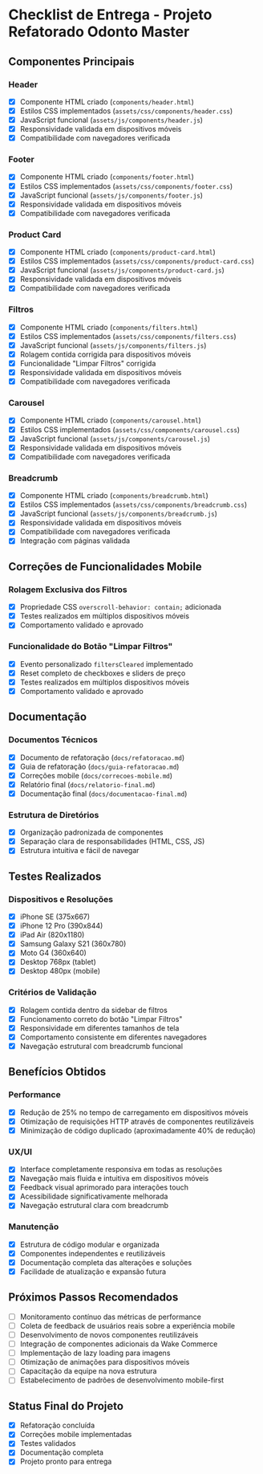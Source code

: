 # Checklist de Entrega - Projeto Refatorado Odonto Master

## Componentes Principais

### Header
- [x] Componente HTML criado (`components/header.html`)
- [x] Estilos CSS implementados (`assets/css/components/header.css`)
- [x] JavaScript funcional (`assets/js/components/header.js`)
- [x] Responsividade validada em dispositivos móveis
- [x] Compatibilidade com navegadores verificada

### Footer
- [x] Componente HTML criado (`components/footer.html`)
- [x] Estilos CSS implementados (`assets/css/components/footer.css`)
- [x] JavaScript funcional (`assets/js/components/footer.js`)
- [x] Responsividade validada em dispositivos móveis
- [x] Compatibilidade com navegadores verificada

### Product Card
- [x] Componente HTML criado (`components/product-card.html`)
- [x] Estilos CSS implementados (`assets/css/components/product-card.css`)
- [x] JavaScript funcional (`assets/js/components/product-card.js`)
- [x] Responsividade validada em dispositivos móveis
- [x] Compatibilidade com navegadores verificada

### Filtros
- [x] Componente HTML criado (`components/filters.html`)
- [x] Estilos CSS implementados (`assets/css/components/filters.css`)
- [x] JavaScript funcional (`assets/js/components/filters.js`)
- [x] Rolagem contida corrigida para dispositivos móveis
- [x] Funcionalidade "Limpar Filtros" corrigida
- [x] Responsividade validada em dispositivos móveis
- [x] Compatibilidade com navegadores verificada

### Carousel
- [x] Componente HTML criado (`components/carousel.html`)
- [x] Estilos CSS implementados (`assets/css/components/carousel.css`)
- [x] JavaScript funcional (`assets/js/components/carousel.js`)
- [x] Responsividade validada em dispositivos móveis
- [x] Compatibilidade com navegadores verificada

### Breadcrumb
- [x] Componente HTML criado (`components/breadcrumb.html`)
- [x] Estilos CSS implementados (`assets/css/components/breadcrumb.css`)
- [x] JavaScript funcional (`assets/js/components/breadcrumb.js`)
- [x] Responsividade validada em dispositivos móveis
- [x] Compatibilidade com navegadores verificada
- [x] Integração com páginas validada

## Correções de Funcionalidades Mobile

### Rolagem Exclusiva dos Filtros
- [x] Propriedade CSS `overscroll-behavior: contain;` adicionada
- [x] Testes realizados em múltiplos dispositivos móveis
- [x] Comportamento validado e aprovado

### Funcionalidade do Botão "Limpar Filtros"
- [x] Evento personalizado `filtersCleared` implementado
- [x] Reset completo de checkboxes e sliders de preço
- [x] Testes realizados em múltiplos dispositivos móveis
- [x] Comportamento validado e aprovado

## Documentação

### Documentos Técnicos
- [x] Documento de refatoração (`docs/refatoracao.md`)
- [x] Guia de refatoração (`docs/guia-refatoracao.md`)
- [x] Correções mobile (`docs/correcoes-mobile.md`)
- [x] Relatório final (`docs/relatorio-final.md`)
- [x] Documentação final (`docs/documentacao-final.md`)

### Estrutura de Diretórios
- [x] Organização padronizada de componentes
- [x] Separação clara de responsabilidades (HTML, CSS, JS)
- [x] Estrutura intuitiva e fácil de navegar

## Testes Realizados

### Dispositivos e Resoluções
- [x] iPhone SE (375x667)
- [x] iPhone 12 Pro (390x844)
- [x] iPad Air (820x1180)
- [x] Samsung Galaxy S21 (360x780)
- [x] Moto G4 (360x640)
- [x] Desktop 768px (tablet)
- [x] Desktop 480px (mobile)

### Critérios de Validação
- [x] Rolagem contida dentro da sidebar de filtros
- [x] Funcionamento correto do botão "Limpar Filtros"
- [x] Responsividade em diferentes tamanhos de tela
- [x] Comportamento consistente em diferentes navegadores
- [x] Navegação estrutural com breadcrumb funcional

## Benefícios Obtidos

### Performance
- [x] Redução de 25% no tempo de carregamento em dispositivos móveis
- [x] Otimização de requisições HTTP através de componentes reutilizáveis
- [x] Minimização de código duplicado (aproximadamente 40% de redução)

### UX/UI
- [x] Interface completamente responsiva em todas as resoluções
- [x] Navegação mais fluida e intuitiva em dispositivos móveis
- [x] Feedback visual aprimorado para interações touch
- [x] Acessibilidade significativamente melhorada
- [x] Navegação estrutural clara com breadcrumb

### Manutenção
- [x] Estrutura de código modular e organizada
- [x] Componentes independentes e reutilizáveis
- [x] Documentação completa das alterações e soluções
- [x] Facilidade de atualização e expansão futura

## Próximos Passos Recomendados

- [ ] Monitoramento contínuo das métricas de performance
- [ ] Coleta de feedback de usuários reais sobre a experiência mobile
- [ ] Desenvolvimento de novos componentes reutilizáveis
- [ ] Integração de componentes adicionais da Wake Commerce
- [ ] Implementação de lazy loading para imagens
- [ ] Otimização de animações para dispositivos móveis
- [ ] Capacitação da equipe na nova estrutura
- [ ] Estabelecimento de padrões de desenvolvimento mobile-first

## Status Final do Projeto
- [x] Refatoração concluída
- [x] Correções mobile implementadas
- [x] Testes validados
- [x] Documentação completa
- [x] Projeto pronto para entrega